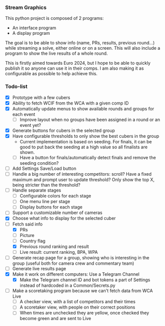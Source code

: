 ### Stream Graphics

This python project is composed of 2 programs:
- An interface program
- A display program

The goal is to be able to show info (name, PRs, results, previous round...) while streaming a solve, either online or on a screen. This will also include a program to show the live results of a whole round.

This is firstly aimed towards Euro 2024, but I hope to be able to quickly publish it so anyone can use it in their comps. I am also making it as configurable as possible to help achieve this.

### Todo-list

- [x] Prototype with a few cubers
- [x] Ability to fetch WCIF from the WCA with a given comp ID
- [x] Automatically update menus to show available rounds and groups for each event
    - [ ] Improve layout when no groups have been assigned in a round or an event yet?
- [x] Generate buttons for cubers in the selected group
- [x] Have configurable thresholds to only show the best cubers in the group
    - Current implementation is based on seeding. For finals, it can be good to put back the seeding at a high value so all finalists are shown.
    - [ ] Have a button for finals/automatically detect finals and remove the seeding condition?
- [ ] Add Settings Save/Load button
- [ ] Handle a big number of interesting competitors: scroll? Have a fixed maximum and prompt user to update threshold? Only show the top X, being stricter than the threshold?
- [ ] Handle separate stages
    - [ ] Configurable colors for each stage
    - [ ] One menu line per stage
    - [ ] Display buttons for each stage
- [ ] Support a customizable number of cameras
- [x] Choose what info to display for the selected cuber
- [ ] Fetch said info
    - [x] PRs
    - [ ] Picture
    - [ ] Country flag
    - [x] Previous round ranking and result
    - [ ] Live result: current ranking, BPA, WPA
- [ ] Generate recap page for a group, showing who is interesting in the group (useful both for camera crew and commentary team)
- [ ] Generate live results page
- [x] Make it work on different computers: Use a Telegram Channel
    - [x] Make the Telegram channel ID and bot tokens a part of Settings instead of hardcoded in a Common/Secrets.py
- [ ] Make a scoretaking program because we can't fetch data from WCA Live
    - [ ] A checker view, with a list of competitors and their times
    - [ ] A scoretaker view, with people on their correct positions
    - [ ] When times are unchecked they are yellow, once checked they become green and are sent to Live